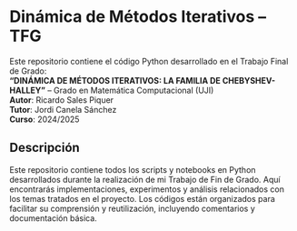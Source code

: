 # Dinámica de Métodos Iterativos – TFG

Este repositorio contiene el código Python desarrollado en el Trabajo Final de Grado:  
**“DINÁMICA DE MÉTODOS ITERATIVOS: LA FAMILIA DE CHEBYSHEV-HALLEY”** – Grado en Matemática Computacional (UJI)  
**Autor**: Ricardo Sales Piquer  
**Tutor**: Jordi Canela Sánchez  
**Curso**: 2024/2025

## Descripción

Este repositorio contiene todos los scripts y notebooks en Python desarrollados durante la realización de mi Trabajo de Fin de Grado. Aquí encontrarás implementaciones, experimentos y análisis relacionados con los temas tratados en el proyecto. Los códigos están organizados para facilitar su comprensión y reutilización, incluyendo comentarios y documentación básica.

